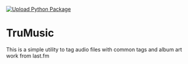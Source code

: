 [![Upload Python Package](https://github.com/jacobtruman/TruMusic/actions/workflows/python-publish.yml/badge.svg)](https://github.com/jacobtruman/TruMusic/actions/workflows/python-publish.yml)

# TruMusic

This is a simple utility to tag audio files with common tags and album art work from last.fm
